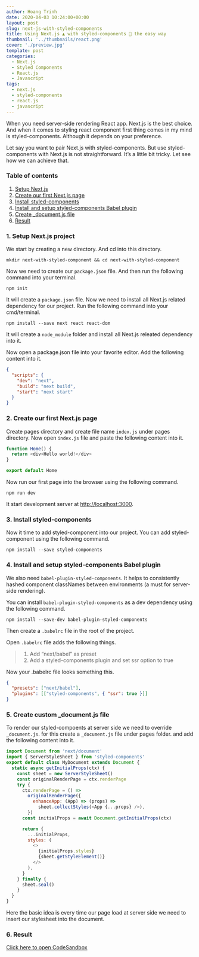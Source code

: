 ```yaml
---
author: Hoang Trinh
date: 2020-04-03 10:24:00+00:00
layout: post
slug: next-js-with-styled-components
title: Using Next.js ▲ with styled-components 💅 the easy way
thumbnail: '../thumbnails/react.png'
cover: './preview.jpg'
template: post
categories:
  - Next.js
  - Styled Components
  - React.js
  - Javascript
tags:
  - next.js
  - styled-components
  - react.js
  - javascript
---
```


When you need server-side rendering React app. Next.js is the best choice. And when it comes to styling react component first thing comes in my mind is styled-components. Although it depends on your preference.

Let say you want to pair Next.js with styled-components. But use styled-components with Next.js is not straightforward. It’s a little bit tricky. Let see how we can achieve that.

### Table of contents

1. [Setup Next.js](#1-setup-nextjs-project)
2. [Create our first Next.js page](#2-create-our-first-nextjs-page)
3. [Install styled-components](#3-install-styled-components)
4. [Install and setup styled-components Babel plugin](#4-install-and-setup-styled-components-babel-plugin)
5. [Create \_document.js file](#5-create-custom-_documentjs-file)
6. [Result](#6-result)

### 1. Setup Next.js project

We start by creating a new directory. And cd into this directory.

```shell
mkdir next-with-styled-component && cd next-with-styled-component
```

Now we need to create our `package.json` file. And then run the following command into your terminal.

```shell
npm init
```

It will create a `package.json` file. Now we need to install all Next.js related dependency for our project. Run the following command into your cmd/terminal.

```shell
npm install --save next react react-dom
```

It will create a `node_module` folder and install all Next.js releated dependency into it.

Now open a package.json file into your favorite editor. Add the following content into it.

```json
{
  "scripts": {
    "dev": "next",
    "build": "next build",
    "start": "next start"
  }
}
```

### 2. Create our first Next.js page

Create pages directory and create file name `index.js` under pages directory. Now open `index.js` file and paste the following content into it.

```javascript
function Home() {
  return <div>Hello world!</div>
}

export default Home
```

Now run our first page into the browser using the following command.

```shell
npm run dev
```

It start development server at [http://localhost:3000](http://localhost:3000).

### 3. Install styled-components

Now it time to add styled-component into our project. You can add styled-component using the following command.

```shell
npm install --save styled-components
```

### 4. Install and setup styled-components Babel plugin

We also need `babel-plugin-styled-components`. It helps to consistently hashed component classNames between environments (a must for server-side rendering).

You can install `babel-plugin-styled-components` as a dev dependency using the following command.

```shell
npm install --save-dev babel-plugin-styled-components
```

Then create a `.babelrc` file in the root of the project.

Open `.babelrc` file adds the following things.

> 1. Add “next/babel” as preset
> 2. Add a styled-components plugin and set ssr option to true

Now your .babelrc file looks something this.

```json
{
  "presets": ["next/babel"],
  "plugins": [["styled-components", { "ssr": true }]]
}
```

### 5. Create custom \_document.js file

To render our styled-compoents at server side we need to override `_document.js`. for this create a `_document.js` file under pages folder. and add the following content into it.

```javascript
import Document from 'next/document'
import { ServerStyleSheet } from 'styled-components'
export default class MyDocument extends Document {
  static async getInitialProps(ctx) {
    const sheet = new ServerStyleSheet()
    const originalRenderPage = ctx.renderPage
    try {
      ctx.renderPage = () =>
        originalRenderPage({
          enhanceApp: (App) => (props) =>
            sheet.collectStyles(<App {...props} />),
        })
      const initialProps = await Document.getInitialProps(ctx)

      return {
        ...initialProps,
        styles: (
          <>
            {initialProps.styles}
            {sheet.getStyleElement()}
          </>
        ),
      }
    } finally {
      sheet.seal()
    }
  }
}
```

Here the basic idea is every time our page load at server side we need to insert our stylesheet into the document.

### 6. Result

[Click here to open CodeSandbox](https://codesandbox.io/s/nextjs-with-styledcomponent-c5y2x)
